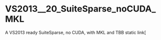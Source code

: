 # VS2013__20_SuiteSparse_noCUDA_MKL
A VS2013 ready SuiteSparse, no CUDA, with MKL and TBB static link[

